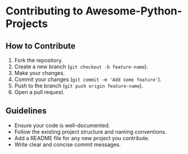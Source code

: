 # Contributing to Awesome-Python-Projects

## How to Contribute
1. Fork the repository.
2. Create a new branch (`git checkout -b feature-name`).
3. Make your changes.
4. Commit your changes (`git commit -m 'Add some feature'`).
5. Push to the branch (`git push origin feature-name`).
6. Open a pull request.

## Guidelines
- Ensure your code is well-documented.
- Follow the existing project structure and naming conventions.
- Add a README file for any new project you contribute.
- Write clear and concise commit messages.
